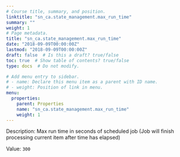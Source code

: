 ```yaml
---
# Course title, summary, and position.
linktitle: "sn_ca.state_management.max_run_time"
summary: ""
weight: 1
# Page metadata.
title: "sn_ca.state_management.max_run_time"
date: "2018-09-09T00:00:00Z"
lastmod: "2018-09-09T00:00:00Z"
draft: false  # Is this a draft? true/false
toc: true  # Show table of contents? true/false
type: docs  # Do not modify.

# Add menu entry to sidebar.
# - name: Declare this menu item as a parent with ID name.
# - weight: Position of link in menu.
menu:
  properties:
    parent: Properties
    name: "sn_ca.state_management.max_run_time"
    weight: 1
---
```


Description: Max run time in seconds of scheduled job (Job will finish processing current item after time has elapsed)


Value: `300`